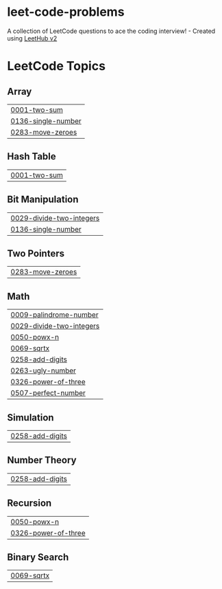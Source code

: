 # leet-code-problems
A collection of LeetCode questions to ace the coding interview! - Created using [LeetHub v2](https://github.com/arunbhardwaj/LeetHub-2.0)

<!---LeetCode Topics Start-->
# LeetCode Topics
## Array
|  |
| ------- |
| [0001-two-sum](https://github.com/hemachandransairam/leet-code-problems/tree/master/0001-two-sum) |
| [0136-single-number](https://github.com/hemachandransairam/leet-code-problems/tree/master/0136-single-number) |
| [0283-move-zeroes](https://github.com/hemachandransairam/leet-code-problems/tree/master/0283-move-zeroes) |
## Hash Table
|  |
| ------- |
| [0001-two-sum](https://github.com/hemachandransairam/leet-code-problems/tree/master/0001-two-sum) |
## Bit Manipulation
|  |
| ------- |
| [0029-divide-two-integers](https://github.com/hemachandransairam/leet-code-problems/tree/master/0029-divide-two-integers) |
| [0136-single-number](https://github.com/hemachandransairam/leet-code-problems/tree/master/0136-single-number) |
## Two Pointers
|  |
| ------- |
| [0283-move-zeroes](https://github.com/hemachandransairam/leet-code-problems/tree/master/0283-move-zeroes) |
## Math
|  |
| ------- |
| [0009-palindrome-number](https://github.com/hemachandransairam/leet-code-problems/tree/master/0009-palindrome-number) |
| [0029-divide-two-integers](https://github.com/hemachandransairam/leet-code-problems/tree/master/0029-divide-two-integers) |
| [0050-powx-n](https://github.com/hemachandransairam/leet-code-problems/tree/master/0050-powx-n) |
| [0069-sqrtx](https://github.com/hemachandransairam/leet-code-problems/tree/master/0069-sqrtx) |
| [0258-add-digits](https://github.com/hemachandransairam/leet-code-problems/tree/master/0258-add-digits) |
| [0263-ugly-number](https://github.com/hemachandransairam/leet-code-problems/tree/master/0263-ugly-number) |
| [0326-power-of-three](https://github.com/hemachandransairam/leet-code-problems/tree/master/0326-power-of-three) |
| [0507-perfect-number](https://github.com/hemachandransairam/leet-code-problems/tree/master/0507-perfect-number) |
## Simulation
|  |
| ------- |
| [0258-add-digits](https://github.com/hemachandransairam/leet-code-problems/tree/master/0258-add-digits) |
## Number Theory
|  |
| ------- |
| [0258-add-digits](https://github.com/hemachandransairam/leet-code-problems/tree/master/0258-add-digits) |
## Recursion
|  |
| ------- |
| [0050-powx-n](https://github.com/hemachandransairam/leet-code-problems/tree/master/0050-powx-n) |
| [0326-power-of-three](https://github.com/hemachandransairam/leet-code-problems/tree/master/0326-power-of-three) |
## Binary Search
|  |
| ------- |
| [0069-sqrtx](https://github.com/hemachandransairam/leet-code-problems/tree/master/0069-sqrtx) |
<!---LeetCode Topics End-->